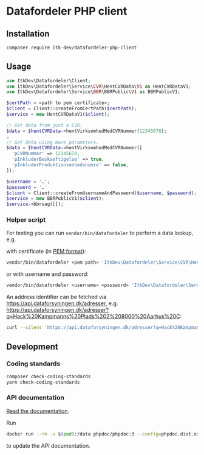 # Datafordeler PHP client

## Installation

```sh
composer require itk-dev/datafordeler-php-client
```

## Usage

```php
use ItkDev\Datafordeler\Client;
use ItkDev\Datafordeler\Service\CVR\HentCVRData\V1 as HentCVRDataV1;
use ItkDev\Datafordeler\Service\BBR\BBRPublic\V1 as BBRPublicV1;

$certPath = «path to pem certificate»;
$client = Client::createFromCertPath($certPath);
$service = new HentCVRDataV1($client);

// Get data from just a CVR.
$data = $hentCVRData->hentVirksomhedMedCVRNummer(12345678);
…
// Get data using more parameters.
$data = $hentCVRData->hentVirksomhedMedCVRNummer([
  'pCVRNummer' => 12345678,
  'pInkluderBeskaeftigelse' => true,
  'pInkluderProduktionsenhedsnumre' => false,
]);

$username = '…';
$password = '…'
$client = Client::createFromUsernameAndPassword($username, $password);
$service = new BBRPublicV1($client);
$service->bbrsag([]);
```

### Helper script

For testing you can run `vendor/bin/datafordeler` to perform a data lookup, e.g.

with certificate (in [PEM format](https://en.wikipedia.org/wiki/Privacy-Enhanced_Mail)):

```sh
vendor/bin/datafordeler «pem path» 'ItkDev\Datafordeler\Service\CVR\HentCVRData\V1' hentVirksomhedMedCVRNummer 55133018
```

or with username and password:

```sh
vendor/bin/datafordeler «username» «password» 'ItkDev\Datafordeler\Service\BBR\BBRPublic\V1' enhed '{"AdresseIdentificerer": "bb64a029-ba99-404a-85fd-cad0ecf203b7"}'
```

An address identifier can be fetched via
<https://api.dataforsyningen.dk/adresser>, e.g.
<https://api.dataforsyningen.dk/adresser?q=Hack%20Kampmanns%20Plads%202%208000%20Aarhus%20C>:

```sh
curl --silent 'https://api.dataforsyningen.dk/adresser?q=Hack%20Kampmanns%20Plads%202%208000%20Aarhus%20C' | jq --raw-output '.[0].id'
```

## Development

### Coding standards

```sh
composer check-coding-standards
yarn check-coding-standards
```

### API documentation

[Read the documentation](docs/api/index.html).

Run

```sh
docker run --rm -v $(pwd):/data phpdoc/phpdoc:3 --config=phpdoc.dist.xml
```

to update the API documentation.
